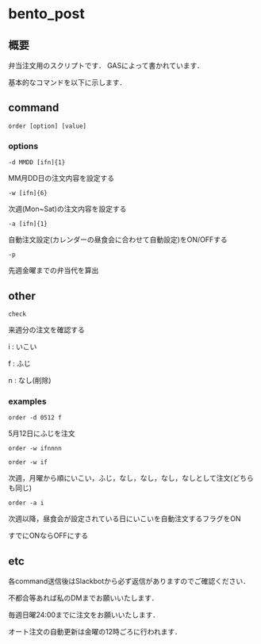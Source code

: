 # bento_post

## 概要
弁当注文用のスクリプトです．
GASによって書かれています．

基本的なコマンドを以下に示します．

## command

`order [option] [value]`

### options

 `-d MMDD [ifn]{1}`

 MM月DD日の注文内容を設定する

 `-w [ifn]{6}`

 次週(Mon~Sat)の注文内容を設定する

 `-a [ifn]{1}`

 自動注文設定(カレンダーの昼食会に合わせて自動設定)をON/OFFする

 `-p`

 先週金曜までの弁当代を算出

## other

 `check`

 来週分の注文を確認する


 i : いこい

 f : ふじ

 n : なし(削除)

### examples

 `order -d 0512 f`

 5月12日にふじを注文

 `order -w ifnnnn`

 `order -w if`

 次週，月曜から順にいこい，ふじ，なし，なし，なし，なしとして注文(どちらも同じ)

 `order -a i`

 次週以降，昼食会が設定されている日にいこいを自動注文するフラグをON
 
 すでにONならOFFにする

## etc
 
 各command送信後はSlackbotから必ず返信がありますのでご確認ください．

 不都合等あれば私のDMまでお願いいたします．

 毎週日曜24:00までに注文をお願いいたします．

 オート注文の自動更新は金曜の12時ごろに行われます．
